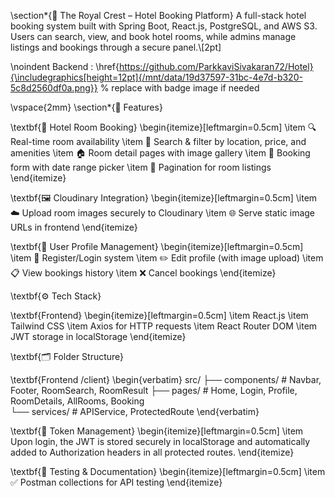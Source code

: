 \section*{🏨 The Royal Crest – Hotel Booking Platform}
A full-stack hotel booking system built with Spring Boot, React.js, PostgreSQL, and AWS S3. Users can search, view, and book hotel rooms, while admins manage listings and bookings through a secure panel.\\[2pt]

\noindent
Backend : 
\href{https://github.com/ParkkaviSivakaran72/Hotel}{\includegraphics[height=12pt]{/mnt/data/19d37597-31bc-4e7d-b320-5c8d2560df0a.png}} % replace with badge image if needed

\vspace{2mm}
\section*{🚀 Features}

\textbf{🏨 Hotel Room Booking}
\begin{itemize}[leftmargin=0.5cm]
    \item 🔍 Real-time room availability
    \item 🎯 Search \& filter by location, price, and amenities
    \item 🏠 Room detail pages with image gallery
    \item 📝 Booking form with date range picker
    \item 📄 Pagination for room listings
\end{itemize}

\textbf{🖼️ Cloudinary Integration}
\begin{itemize}[leftmargin=0.5cm]
    \item ☁️ Upload room images securely to Cloudinary
    \item 🌐 Serve static image URLs in frontend
\end{itemize}

\textbf{👤 User Profile Management}
\begin{itemize}[leftmargin=0.5cm]
    \item 🔐 Register/Login system
    \item ✏️ Edit profile (with image upload)
    \item 📋 View bookings history
    \item ❌ Cancel bookings
\end{itemize}

\textbf{⚙️ Tech Stack}

\textbf{Frontend}
\begin{itemize}[leftmargin=0.5cm]
    \item React.js
    \item Tailwind CSS
    \item Axios for HTTP requests
    \item React Router DOM
    \item JWT storage in localStorage
\end{itemize}

\textbf{🗂️ Folder Structure}

\textbf{Frontend /client}
\begin{verbatim}
src/
├── components/     # Navbar, Footer, RoomSearch, RoomResult
├── pages/          # Home, Login, Profile, RoomDetails, AllRooms, Booking  
└── services/       # APIService, ProtectedRoute
\end{verbatim}

\textbf{🔐 Token Management}
\begin{itemize}[leftmargin=0.5cm]
    \item Upon login, the JWT is stored securely in localStorage and automatically added to Authorization headers in all protected routes.
\end{itemize}

\textbf{🧪 Testing \& Documentation}
\begin{itemize}[leftmargin=0.5cm]
    \item ✅ Postman collections for API testing
\end{itemize}
